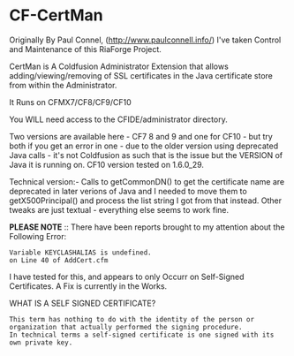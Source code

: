 CF-CertMan
==========

Originally By Paul Connel, (http://www.paulconnell.info/) I've taken Control and Maintenance of this RiaForge Project.

CertMan is A Coldfusion Administrator Extension that allows adding/viewing/removing of SSL certificates in the Java certificate store from within the Administrator.

It Runs on CFMX7/CF8/CF9/CF10

You WILL need access to the CFIDE/administrator directory.

Two versions are available here - CF7 8 and 9 and one for CF10 - but try both if you get an error in one - due to the older version using deprecated Java calls - it's not Coldfusion as such that is the issue but the VERSION of Java it is running on.  CF10 version tested on 1.6.0_29.

Technical version:- Calls to getCommonDN() to get the certificate name are deprecated in later verions of Java and I needed to move them to getX500Principal() and process the list string I got from that instead.  Other tweaks are just textual - everything else seems to work fine.


**PLEASE NOTE** ::
There have been reports brought to my attention about the Following Error:
    
    Variable KEYCLASHALIAS is undefined.
    on Line 40 of AddCert.cfm

I have tested for this, and appears to only Occurr on Self-Signed Certificates. A Fix is currently in the Works.

WHAT IS A SELF SIGNED CERTIFICATE?
    
    This term has nothing to do with the identity of the person or organization that actually performed the signing procedure. 
    In technical terms a self-signed certificate is one signed with its own private key.
    

